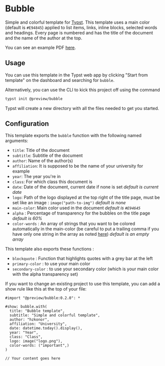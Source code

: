 # Bubble

Simple and colorful template for [Typst](https://typst.app). This template uses a main color (default is `#E94845`) applied to list items, links, inline blocks, selected words and headings. Every page is numbered and has the title of the document and the name of the author at the top.

You can see an example PDF [here](https://github.com/hzkonor/bubble-template/blob/main/main.pdf).

## Usage

You can use this template in the Typst web app by clicking "Start from template" on the dashboard and searching for `bubble`.

Alternatively, you can use the CLI to kick this project off using the command

```bash
typst init @preview/bubble
```

Typst will create a new directory with all the files needed to get you started.

## Configuration

This template exports the `bubble` function with the following named arguments:

- `title`: Title of the document
- `subtitle`: Subtitle of the document
- `author`: Name of the author(s)
- `affiliation`: It is supposed to be the name of your university for example
- `year`: The year you're in
- `class`: For which class this document is
- `date`: Date of the document, current date if none is set *default is current date*
- `logo`: Path of the logo displayed at the top right of the title page, must be set like an image : `image("path-to-img")` *default is none*
- `main-color`: Main color used in the document *default is `#E94645`*
- `alpha` : Percentage of transparency for the bubbles on the title page *default is 60%*
- `color-words` : An array of strings that you want to be colored automatically in the main-color (be careful to put a trailing comma if you have only one string in the array as noted [here](https://typst.app/docs/reference/foundations/array/)) *default is an empty array*

This template also exports these functions :

- `blockquote` : Function that highlights quotes with a grey bar at the left
- `primary-color` : to use your main color
- `secondary-color` : to use your secondary color (which is your main color with the alpha transparency set)

If you want to change an existing project to use this template, you can add a show rule like this at the top of your file:

```typ
#import "@preview/bubble:0.2.0": *

#show: bubble.with(
  title: "Bubble template",
  subtitle: "Simple and colorful template",
  author: "hzkonor",
  affiliation: "University",
  date: datetime.today().display(),
  year: "Year",
  class: "Class",
  logo: image("logo.png"),
  color-words: ("important",)
) 

// Your content goes here
```
